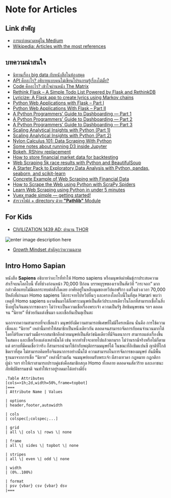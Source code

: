 # Note for Articles

## Link สำคัญ

* [การแบ่งหมวดหมู่ใน Medium](https://medium.com/topics)
* [Wikipedia: Articles with the most references](https://en.wikipedia.org/wiki/Category:Main_topic_classifications)

## บทความน่าสนใจ

* [นิทานเรื่อง big data กับหนังสือในห้องสมุด](https://blog.skooldio.com/%e0%b8%99%e0%b8%b4%e0%b8%97%e0%b8%b2%e0%b8%99%e0%b9%80%e0%b8%a3%e0%b8%b7%e0%b9%88%e0%b8%ad%e0%b8%87-big-data-%e0%b8%81%e0%b8%b1%e0%b8%9a%e0%b8%ab%e0%b8%99%e0%b8%b1%e0%b8%87%e0%b8%aa%e0%b8%b7%e0%b8%ad/)
* [API คืออะไร? อธิบายแบบคนไม่เขียนโปรแกรมรู้เรื่องได้มั้ย?](https://blog.skooldio.com/api-%e0%b8%84%e0%b8%b7%e0%b8%ad%e0%b8%ad%e0%b8%b0%e0%b9%84%e0%b8%a3/)
* [Code คืออะไร? เข้าใจผ่านหนัง The Matrix](https://blog.skooldio.com/code-%e0%b8%84%e0%b8%b7%e0%b8%ad%e0%b8%ad%e0%b8%b0%e0%b9%84%e0%b8%a3-%e0%b9%80%e0%b8%82%e0%b9%89%e0%b8%b2%e0%b9%83%e0%b8%88%e0%b8%9c%e0%b9%88%e0%b8%b2%e0%b8%99-the-matrix/)
* [Rethink Flask – A Simple Todo List Powered by Flask and RethinkDB](https://realpython.com/rethink-flask-a-simple-todo-list-powered-by-flask-and-rethinkdb/)
* [Lyricize: A Flask app to create lyrics using Markov chains](https://realpython.com/lyricize-a-flask-app-to-create-lyrics-using-markov-chains/)
* [Python Web Applications with Flask – Part I](https://realpython.com/python-web-applications-with-flask-part-i/)
* [Python Web Applications With Flask – Part II](https://realpython.com/python-web-applications-with-flask-part-ii/)
* [A Python Programmers’ Guide to Dashboarding — Part 1](https://medium.com/@drimik99/a-python-programmers-guide-to-dashboarding-part-1-8db0c48eee9d)
* [A Python Programmers’ Guide to Dashboarding — Part 2](https://medium.com/@drimik99/a-python-programmers-guide-to-dashboarding-part-2-5de0fa8179f0)
* [A Python Programmers’ Guide to Dashboarding — Part 3](https://medium.com/@drimik99/a-python-programmers-guide-to-dashboarding-part-3-3908c71f6ca)
* [Scaling Analytical Insights with Python \(Part 1\)](https://kdboller.github.io/2017/07/09/scaling-analytical-insights-with-python.html)
* [Scaling Analytical Insights with Python \(Part 2\)](https://kdboller.github.io/2017/10/11/scaling-analytical-insights-with-python_part2.html)
* [Nylon Calculus 101: Data Scraping With Python](https://fansided.com/2015/09/07/nylon-calculus-101-data-scraping-with-python/)
* [Some notes about running D3 inside Jupyter](https://medium.com/@andyreagan/some-notes-about-running-d3-inside-jupyter-333e6b071adf)
* [Bokeh, RShiny replacement](https://medium.com/@kangeugine/bokeh-rshiny-replacement-ac74694bbe3f)
* [How to store financial market data for backtesting](https://towardsdatascience.com/how-to-store-financial-market-data-for-backtesting-84b95fc016fc)
* [Web Scraping 5k race results with Python and BeautifulSoup](https://medium.com/@viritaromero/web-scraping-5k-race-results-with-python-and-beautifulsoup-d08eba5624eb)
* [A Starter Pack to Exploratory Data Analysis with Python, pandas, seaborn, and scikit-learn](https://towardsdatascience.com/a-starter-pack-to-exploratory-data-analysis-with-python-pandas-seaborn-and-scikit-learn-a77889485baf)
* [Concrete Example of Web Scraping with Financial Data](https://medium.com/sipios/concrete-example-of-web-scraping-with-financial-data-7d9611088bb9)
* [How to Scrape the Web using Python with ScraPy Spiders](https://towardsdatascience.com/how-to-scrape-the-web-using-python-with-scrapy-spiders-e2328ac4526)
* [Learn Web Scraping using Python in under 5 minutes](https://medium.com/@kaustumbhjaiswal7/learn-web-scraping-using-python-in-under-5-minutes-36a7d4d6e1e7)
* [Vuex made simple — getting started!](https://itnext.io/vuex-made-simple-getting-started-6bf229d432cf)
* [สำรวจไฟล์ + directory ด้วย **"Pathlib"** Module](https://pbpython.com/pathlib-intro.html)

## For Kids

* [CIVILIZATION 1439 AD: ตำนาน THOR](https://www.longtunman.com/3067)

![enter image description here](https://ts0.longtunman.com/wp-content/uploads/2017/11/thor.jpg)

* [Growth Mindset สำคัญกว่าความฉลาด](https://shakrit.com/growth-mindset-%E0%B8%AA%E0%B8%B3%E0%B8%84%E0%B8%B1%E0%B8%8D%E0%B8%81%E0%B8%A7%E0%B9%88%E0%B8%B2%E0%B8%84%E0%B8%A7%E0%B8%B2%E0%B8%A1%E0%B8%89%E0%B8%A5%E0%B8%B2%E0%B8%94-1e5dff46007a)

## Intro Homo Sapian

​หนังสือ **Sapiens** อธิบายว่าอะไรที่ทำให้ Homo sapiens หรือมนุษย์เผ่าพันธุ์เราประสบความสำเร็จบนโลกใบนี้ ทั้งที่ช่วงก่อนหน้า 70,000 ปีก่อน บรรพบุรุษของเราเป็นสัตว์ที่ “กระจอก” มาก กล่าวคือแทบไม่มีผลกระทบต่อสิ่งใดเลย อาศัยอยู่ในหลืบมุมของทวีปแอฟริกา แต่ในช่วงเวลา 70,000 ปีหลังที่ผ่านมา Homo sapiens ได้กระจายไปทวีปอื่นๆ และครองโลกใบนี้ในที่สุด ​Harari พบว่าเหตุที่ Homo sapiens ผงาดขึ้นมาได้ก็เพราะมนุษย์เป็นสัตว์ประเภทเดียวในโลกที่สามารถเชื่อในสิ่งซึ่งอยู่ในจินตนาการของเรา ไม่ว่าจะเป็นความเชื่อเรื่องพระเจ้า ความเป็นรัฐ สิทธิมนุษยชน ฯลฯ ตลอดจน “นิยาย” ที่ช่วยกันแต่งขึ้นมา และเชื่อกันเป็นตุเป็นตะ

นอกจากความสามารถที่จะเชื่อแล้ว มนุษย์ยังมีความสามารถพิเศษที่ไม่มีใครเหมือน นั่นคือ การใช้ความเชื่อและ “นิยาย” เหล่านี้มาทำให้สมาชิกเป็นหนึ่งเดียวกัน ตลอดจนสามารถจัดการกับคนจำนวนมากได้โดยได้รับความร่วมมือจากสมาชิกอีกด้วย ​มนุษย์เป็นสัตว์ชนิดเดียวที่มีจินตนาการ สามารถแต่งเรื่องขึ้นในสมอง และเชื่อเรื่องแต่งเหล่านั้นได้ เช่น หากทำชั่วจะตายไปแล้วตกนรก ไม่ว่านรกมีจริงหรือไม่ก็ตามแต่ ตราบที่มีคนเชื่อว่าจริง ก็สามารถนำมาใช้กำกับพฤติกรรมมนุษย์ได้ ในขณะที่ลิงชิมแปนซี ญาติที่ใกล้ชิดเราที่สุด ไม่สามารถคิดหรือจินตนาการอย่างนั้นได้ ​ความสามารถในการจัดการของมนุษย์ อันมีพื้นฐานมาจากการเชื่อ “นิยาย” เหล่านี้ร่วมกัน จนมนุษย์ยอมรับพระเจ้า ผีสางเทวดา กฎหมาย กฎกติกา ผู้นำ ฯลฯ ทำให้เราสามารถปราบคู่แข่งคือสมาชิกสกุล Homo ทั้งหลาย ตลอดจนสัตว์ร้าย และเอาชนะภัยพิบัติธรรมชาติ จนทำให้เราอยู่รอดมาได้อย่างดียิ่ง

```text
.Table Attributes
[cols=>1h;2d,width=50%,frame=topbot]
|===
| Attribute Name | Values

| options
| header,footer,autowidth

| cols
| colspec[;colspec;...]

| grid
| all \| cols \| rows \| none

| frame
| all \| sides \| topbot \| none

| stripes
| all \| even \| odd \| none

| width
| (0%..100%)

| format
| psv {vbar} csv {vbar} dsv
|===
```

